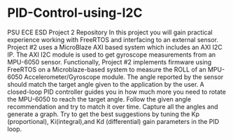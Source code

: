 # PID-Control-using-I2C
PSU ECE ESD Project 2 Repository
In this project you will gain practical experience working with FreeRTOS and interfacing to an external sensor. Project #2 uses a MicroBlaze AXI based system which includes an AXI I2C IP.
The AXI I2C module is used to get gyroscope measurements from an MPU-6050 sensor.
Functionally, Project #2 implements firmware using FreeRTOS on a Microblaze-based system to measure the ROLL of an MPU-6050 Accelerometer/Gyroscope module. The angle reported by the sensor should match the target angle given to the application by the user. 
A closed-loop PID controller guides you in how much more you need to rotate the MPU-6050 to reach the target angle. Follow the given angle recommendation and try to match it over time. Capture all the angles and generate a graph.
Try to get the best suggestions by tuning the Kp (proportional), Ki(integral),and Kd (differential) gain parameters in the PID loop.
